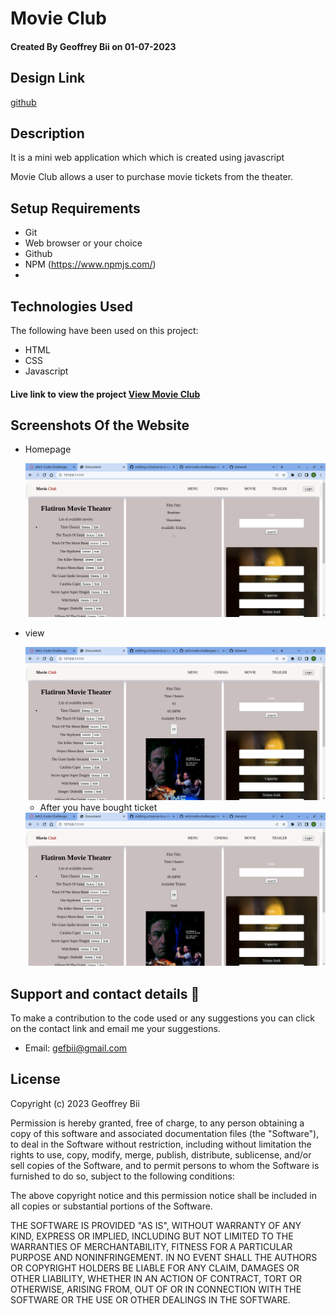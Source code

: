 # Movie Club

#### Created By Geoffrey Bii on 01-07-2023

## Design Link

[github](https://github.com/Bii-teki/phase-1-wk2-code-challenge)

## Description

It is a mini web application which which is created using javascript

Movie Club allows a user to purchase movie tickets from the
theater.


## Setup Requirements

- Git
- Web browser or your choice
- Github
- NPM (https://www.npmjs.com/)
- 



## Technologies Used

The following have been used on this project:

- HTML
- CSS
- Javascript



#### Live link to view the project <a href="https://github.com/Bii-teki/wk3-code-challenge/">View Movie Club</a>



## Screenshots Of the Website

- Homepage

  <img src="./images/home.png" />

- view

   <img src="./images/view.png" />

  - After you have bought ticket

   <img src="./images/sold.png" />



## Support and contact details 🙂

To make a contribution to the code used or any suggestions you can click on the contact link and email me your suggestions.

- Email: gefbii@gmail.com

## License

Copyright (c) 2023 Geoffrey Bii

Permission is hereby granted, free of charge, to any person obtaining a copy
of this software and associated documentation files (the "Software"), to deal
in the Software without restriction, including without limitation the rights
to use, copy, modify, merge, publish, distribute, sublicense, and/or sell
copies of the Software, and to permit persons to whom the Software is
furnished to do so, subject to the following conditions:

The above copyright notice and this permission notice shall be included in all
copies or substantial portions of the Software.

THE SOFTWARE IS PROVIDED "AS IS", WITHOUT WARRANTY OF ANY KIND, EXPRESS OR
IMPLIED, INCLUDING BUT NOT LIMITED TO THE WARRANTIES OF MERCHANTABILITY,
FITNESS FOR A PARTICULAR PURPOSE AND NONINFRINGEMENT. IN NO EVENT SHALL THE
AUTHORS OR COPYRIGHT HOLDERS BE LIABLE FOR ANY CLAIM, DAMAGES OR OTHER
LIABILITY, WHETHER IN AN ACTION OF CONTRACT, TORT OR OTHERWISE, ARISING FROM,
OUT OF OR IN CONNECTION WITH THE SOFTWARE OR THE USE OR OTHER DEALINGS IN THE
SOFTWARE.
